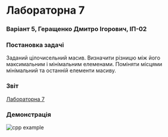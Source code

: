 # Лабораторна 7
### Варіант 5, Геращенко Дмитро Ігорович, ІП-02

### Постановка задачі
Заданий цілочисельний масив. Визначити різницю між його максимальним і мінімальним елеменами. Поміняти місцями мінімальний та останній елементи масиву.

### Звіт
[Лабораторна 7](https://github.com/moodduckk/labs/raw/master/reports/07-one-dimensional-array.docx)

### Демонстрація
![cpp    example](https://moodduckk.github.io/labs/examples/07-one-dimensional-array-cpp.png)
